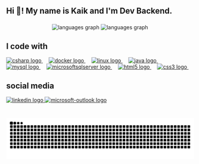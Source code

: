 <h2 align="left">Hi 👋! My name is Kaik and I'm Dev Backend.</h2>

###

<div align="center">
  <img src="https://github-readme-stats.vercel.app/api?username=kaikAp&locale=en&hide_title=false&layout=compact&card_width=320&langs_count=5&theme=holi&hide_border=false" height="150" alt="languages graph" />
  <img src="https://github-readme-stats.vercel.app/api/top-langs?username=KaikAp&locale=en&hide_title=false&layout=compact&card_width=320&langs_count=5&theme=holi&hide_border=false" height="150" alt="languages graph"  />
</div>


###

<div align="left">
  <h2>I code with</h2>
  <a href="https://learn.microsoft.com/en-us/dotnet/csharp/tour-of-csharp/" target=”_blank”>
  <img src="https://cdn.jsdelivr.net/gh/devicons/devicon/icons/csharp/csharp-original.svg" height="30" alt="csharp logo"  />
  </a>
  <img width="12" />
  <a href="https://docs.docker.com">
  <img src="https://cdn.jsdelivr.net/gh/devicons/devicon/icons/docker/docker-original.svg" height="30" alt="docker logo"  />
  </a>
  <img width="12" />
  <a href="https://www.debian.org/index.pt.html">
  <img src="https://cdn.jsdelivr.net/gh/devicons/devicon/icons/linux/linux-original.svg" height="30" alt="linux logo"  />
  </a>
  <img width="12" />
  <a href="https://docs.oracle.com/en/java/">
  <img src="https://cdn.jsdelivr.net/gh/devicons/devicon/icons/java/java-original.svg" height="30" alt="java logo"  />
  </a>
  <img width="12" />
  <a href="https://dev.mysql.com/doc/">
  <img src="https://cdn.jsdelivr.net/gh/devicons/devicon/icons/mysql/mysql-original.svg" height="30" alt="mysql logo"  />
  </a>
  <img width="12" />
  <a href="https://learn.microsoft.com/en-us/sql/sql-server/?view=sql-server-ver16">
  <img src="https://cdn.jsdelivr.net/gh/devicons/devicon/icons/microsoftsqlserver/microsoftsqlserver-plain.svg" height="30" alt="microsoftsqlserver logo"  />
  </a>
  <img width="12" />
  <a href="https://developer.mozilla.org/en-US/docs/Web/HTML">
  <img src="https://cdn.jsdelivr.net/gh/devicons/devicon/icons/html5/html5-original.svg" height="30" alt="html5 logo"  />
  </a>
  <img width="12" />
  <a href="https://developer.mozilla.org/en-US/docs/Web/CSS">
  <img src="https://cdn.jsdelivr.net/gh/devicons/devicon/icons/css3/css3-original.svg" height="30" alt="css3 logo"  />
  </a>
  <img width="12" />
</div>

###

<div align="left">
  <h2>social media</h2>
  <a href="https://www.linkedin.com/in/kaiksilva/" target="_blank">
    <img src="https://img.shields.io/static/v1?message=LinkedIn&logo=linkedin&label=&color=0077B5&logoColor=white&labelColor=&style=for-the-badge" height="35" alt="linkedin logo"  />
  </a>
  <a href="kaik.silva4@outlook.com" target="_blank">
    <img src="https://img.shields.io/static/v1?message=Outlook&logo=microsoft-outlook&label=&color=0078D4&logoColor=white&labelColor=&style=for-the-badge" height="35" alt="microsoft-outlook logo"  />
  </a>
</div>

###

<br clear="both">

<img src="https://raw.githubusercontent.com/KaikAp/KaikAp/output/snake.svg" alt="Snake animation" />

###
